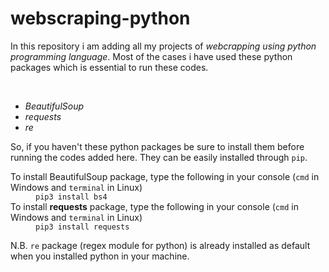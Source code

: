 # webscraping-python
<p>In this repository i am adding all my projects of <em>webcrapping using python programming language</em>. 
Most of the cases i have used these python packages which is essential to run these codes.</p>
<br>
<ul>
  <li><em>BeautifulSoup</em></li>
  <li><em>requests</em></li>
  <li><em>re</em></li>
 </ul>
 <p>So, if you haven't these python packages be sure to install them before running the codes added here. They can be easily installed through <code>pip</code>.</p>
 <dl>
  <dt>To install BeautifulSoup package, type the following in your console (<code>cmd</code> in Windows and <code>terminal</code> in Linux)</dt>
  <dd><code>pip3 install bs4</code></dd>
  <dt>To install <strong>requests</strong> package, type the following in your console (<code>cmd</code> in Windows and <code>terminal</code> in Linux)</dt>
  <dd><code>pip3 install requests</code></dd>
  <p>N.B. <code>re</code> package (regex module for python) is already installed as default when you installed python in your machine.</p>
